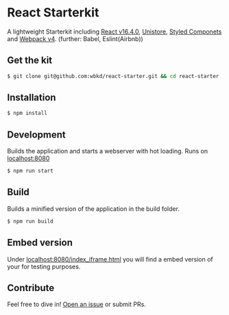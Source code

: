 # React Starterkit

A lightweight Starterkit including [React v16.4.0](https://facebook.github.io/react/), [Unistore](https://www.npmjs.com/package/unistore), [Styled Componets](https://www.styled-components.com/) and [Webpack v4](https://webpack.js.org/).
(further: Babel, Eslint(Airbnb))

## Get the kit

```sh
$ git clone git@github.com:wbkd/react-starter.git && cd react-starter
```

## Installation

```sh
$ npm install
```

## Development

Builds the application and starts a webserver with hot loading.
Runs on [localhost:8080](http://localhost:8080/)

```sh
$ npm run start
```

## Build

Builds a minified version of the application in the build folder.

```sh
$ npm run build
```

## Embed version
Under [localhost:8080/index_iframe.html](http://localhost:8080/index_iframe.html) you will find a embed version of your for testing purposes.

## Contribute

Feel free to dive in! [Open an issue](https://github.com/wbkd/react-starter/issues/new) or submit PRs.
